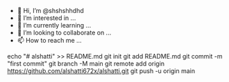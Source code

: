 - 👋 Hi, I’m @shshshhdhd
- 👀 I’m interested in ...
- 🌱 I’m currently learning ...
- 💞️ I’m looking to collaborate on ...
- 📫 How to reach me ...

<!---
alshatti672x/alshatti672x is a ✨ special ✨ repository because its `README.md` (this file) appears on your GitHub profile.
You can click the Preview link to take a look at your changes.
--->
echo "# alshatti" >> README.md
git init
git add README.md
git commit -m "first commit"
git branch -M main
git remote add origin https://github.com/alshatti672x/alshatti.git
git push -u origin main
